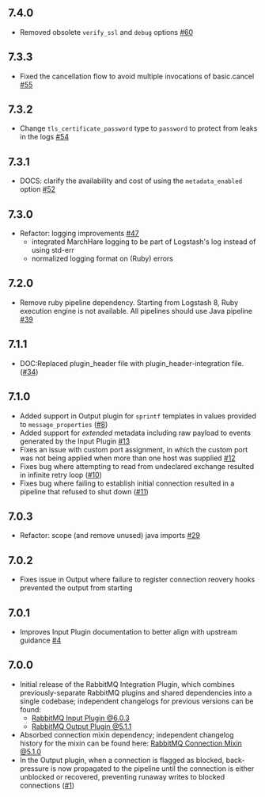 ## 7.4.0
  - Removed obsolete `verify_ssl` and `debug` options [#60](https://github.com/logstash-plugins/logstash-integration-rabbitmq/pull/60)

## 7.3.3
  - Fixed the cancellation flow to avoid multiple invocations of basic.cancel [#55](https://github.com/logstash-plugins/logstash-integration-rabbitmq/pull/55)

## 7.3.2
  - Change `tls_certificate_password` type to `password` to protect from leaks in the logs [#54](https://github.com/logstash-plugins/logstash-integration-rabbitmq/pull/54)

## 7.3.1
  - DOCS: clarify the availability and cost of using the `metadata_enabled` option [#52](https://github.com/logstash-plugins/logstash-integration-rabbitmq/pull/52)

## 7.3.0
  - Refactor: logging improvements [#47](https://github.com/logstash-plugins/logstash-integration-rabbitmq/pull/47)
    * integrated MarchHare logging to be part of Logstash's log instead of using std-err
    * normalized logging format on (Ruby) errors

## 7.2.0
  - Remove ruby pipeline dependency. Starting from Logstash 8, Ruby execution engine is not available. All pipelines should use Java pipeline [#39](https://github.com/logstash-plugins/logstash-integration-rabbitmq/pull/39)

## 7.1.1
  - DOC:Replaced plugin_header file with plugin_header-integration file. ([#34](https://github.com/logstash-plugins/logstash-integration-rabbitmq/issues/34))

## 7.1.0
  - Added support in Output plugin for `sprintf` templates in values provided to `message_properties` ([#8](https://github.com/logstash-plugins/logstash-integration-rabbitmq/issues/8))
  - Added support for _extended_ metadata including raw payload to events generated by the Input Plugin [#13](https://github.com/logstash-plugins/logstash-integration-rabbitmq/issues/13)
  - Fixes an issue with custom port assignment, in which the custom port was not being applied when more than one host was supplied [#12](https://github.com/logstash-plugins/logstash-integration-rabbitmq/pull/12)
  - Fixes bug where attempting to read from undeclared exchange resulted in infinite retry loop ([#10](https://github.com/logstash-plugins/logstash-integration-rabbitmq/issues/10))
  - Fixes bug where failing to establish initial connection resulted in a pipeline that refused to shut down ([#11](https://github.com/logstash-plugins/logstash-integration-rabbitmq/issues/11))

## 7.0.3
  - Refactor: scope (and remove unused) java imports [#29](https://github.com/logstash-plugins/logstash-integration-rabbitmq/pull/29)

## 7.0.2
  - Fixes issue in Output where failure to register connection reovery hooks prevented the output from starting

## 7.0.1
  - Improves Input Plugin documentation to better align with upstream guidance [#4](https://github.com/logstash-plugins/logstash-integration-rabbitmq/pull/4)

## 7.0.0
  - Initial release of the RabbitMQ Integration Plugin, which combines
    previously-separate RabbitMQ plugins and shared dependencies into a single
    codebase; independent changelogs for previous versions can be found:
     - [RabbitMQ Input Plugin @6.0.3](https://github.com/logstash-plugins/logstash-input-rabbitmq/blob/v6.0.3/CHANGELOG.md)
     - [RabbitMQ Output Plugin @5.1.1](https://github.com/logstash-plugins/logstash-output-rabbitmq/blob/v5.1.1/CHANGELOG.md)
  - Absorbed connection mixin dependency; independent changelog history for
    the mixin can be found here: [RabbitMQ Connection Mixin @5.1.0](https://github.com/logstash-plugins/logstash-mixin-rabbitmq_connection/blob/v5.1.0/CHANGELOG.md)
  - In the Output plugin, when a connection is flagged as blocked, back-pressure is now propagated to the pipeline until the connection is either unblocked or recovered, preventing runaway writes to blocked connections ([#1](https://github.com/logstash-plugins/logstash-integration-rabbitmq/pull/1))
